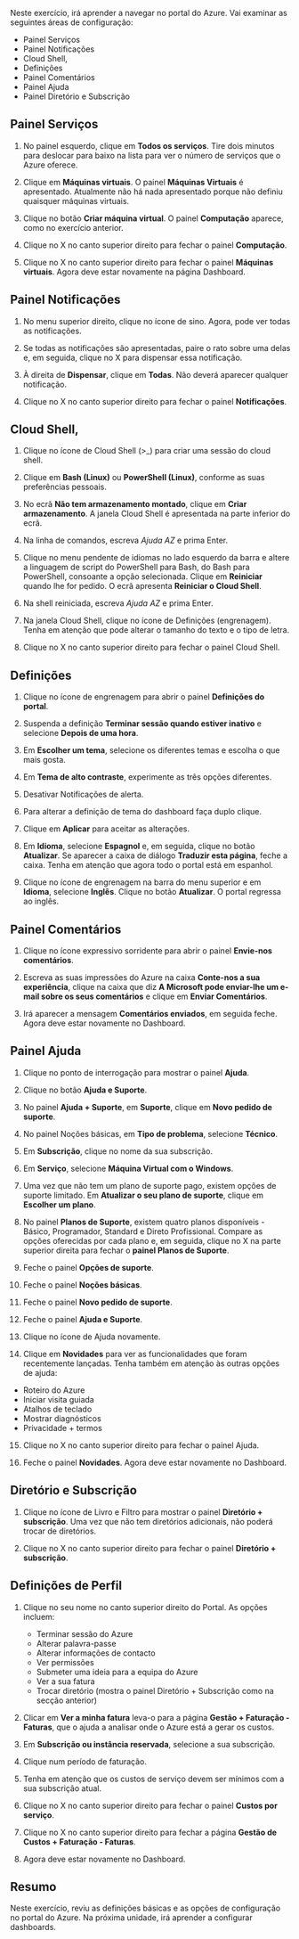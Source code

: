 Neste exercício, irá aprender a navegar no portal do Azure. Vai examinar as seguintes áreas de configuração:

* Painel Serviços
* Painel Notificações
* Cloud Shell,
* Definições
* Painel Comentários
* Painel Ajuda
* Painel Diretório e Subscrição

## <a name="services-blade"></a>Painel Serviços

1. No painel esquerdo, clique em **Todos os serviços**. Tire dois minutos para deslocar para baixo na lista para ver o número de serviços que o Azure oferece.

2. Clique em **Máquinas virtuais**. O painel **Máquinas Virtuais** é apresentado. Atualmente não há nada apresentado porque não definiu quaisquer máquinas virtuais.

3. Clique no botão **Criar máquina virtual**. O painel **Computação** aparece, como no exercício anterior.

4. Clique no X no canto superior direito para fechar o painel **Computação**.

5. Clique no X no canto superior direito para fechar o painel **Máquinas virtuais**. Agora deve estar novamente na página Dashboard.

## <a name="notifications-blade"></a>Painel Notificações

1. No menu superior direito, clique no ícone de sino. Agora, pode ver todas as notificações.

2. Se todas as notificações são apresentadas, paire o rato sobre uma delas e, em seguida, clique no X para dispensar essa notificação.

3. À direita de **Dispensar**, clique em **Todas**. Não deverá aparecer qualquer notificação.

4. Clique no X no canto superior direito para fechar o painel **Notificações**.

## <a name="cloud-shell"></a>Cloud Shell,

1. Clique no ícone de Cloud Shell (>_) para criar uma sessão do cloud shell.

2. Clique em **Bash (Linux)** ou **PowerShell (Linux)**, conforme as suas preferências pessoais.

3. No ecrã **Não tem armazenamento montado**, clique em **Criar armazenamento**. A janela Cloud Shell é apresentada na parte inferior do ecrã.

4. Na linha de comandos, escreva *Ajuda AZ* e prima Enter.

5. Clique no menu pendente de idiomas no lado esquerdo da barra e altere a linguagem de script do PowerShell para Bash, do Bash para PowerShell, consoante a opção selecionada. Clique em **Reiniciar** quando lhe for pedido. O ecrã apresenta **Reiniciar o Cloud Shell**.

6. Na shell reiniciada, escreva *Ajuda AZ* e prima Enter.

7. Na janela Cloud Shell, clique no ícone de Definições (engrenagem). Tenha em atenção que pode alterar o tamanho do texto e o tipo de letra.

8. Clique no X no canto superior direito para fechar o painel Cloud Shell.

## <a name="settings"></a>Definições

1. Clique no ícone de engrenagem para abrir o painel **Definições do portal**.

2. Suspenda a definição **Terminar sessão quando estiver inativo** e selecione **Depois de uma hora**.

3. Em **Escolher um tema**, selecione os diferentes temas e escolha o que mais gosta.

4. Em **Tema de alto contraste**, experimente as três opções diferentes.

5. Desativar Notificações de alerta.

6. Para alterar a definição de tema do dashboard faça duplo clique.

7. Clique em **Aplicar** para aceitar as alterações.

8. Em **Idioma**, selecione **Espagnol** e, em seguida, clique no botão **Atualizar**. Se aparecer a caixa de diálogo **Traduzir esta página**, feche a caixa. Tenha em atenção que agora todo o portal está em espanhol.

9. Clique no ícone de engrenagem na barra do menu superior e em **Idioma**, selecione **Inglês**. Clique no botão **Atualizar**. O portal regressa ao inglês.

## <a name="feedback-blade"></a>Painel Comentários

1. Clique no ícone expressivo sorridente para abrir o painel **Envie-nos comentários**.

2. Escreva as suas impressões do Azure na caixa **Conte-nos a sua experiência**, clique na caixa que diz **A Microsoft pode enviar-lhe um e-mail sobre os seus comentários** e clique em **Enviar Comentários**.

3. Irá aparecer a mensagem **Comentários enviados**, em seguida feche. Agora deve estar novamente no Dashboard.

## <a name="help-blade"></a>Painel Ajuda

1. Clique no ponto de interrogação para mostrar o painel **Ajuda**.

2. Clique no botão **Ajuda e Suporte**.

3. No painel **Ajuda + Suporte**, em **Suporte**, clique em **Novo pedido de suporte**.

4. No painel Noções básicas, em **Tipo de problema**, selecione **Técnico**.

5. Em **Subscrição**, clique no nome da sua subscrição.

6. Em **Serviço**, selecione **Máquina Virtual com o Windows**.

7. Uma vez que não tem um plano de suporte pago, existem opções de suporte limitado. Em **Atualizar o seu plano de suporte**, clique em **Escolher um plano**.

8. No painel **Planos de Suporte**, existem quatro planos disponíveis - Básico, Programador, Standard e Direto Profissional. Compare as opções oferecidas por cada plano e, em seguida, clique no X na parte superior direita para fechar o **painel Planos de Suporte**.

9. Feche o painel **Opções de suporte**.

10. Feche o painel **Noções básicas**.

11. Feche o painel **Novo pedido de suporte**.

12. Feche o painel **Ajuda e Suporte**.

13. Clique no ícone de Ajuda novamente.

14. Clique em **Novidades** para ver as funcionalidades que foram recentemente lançadas. Tenha também em atenção às outras opções de ajuda:

* Roteiro do Azure
* Iniciar visita guiada
* Atalhos de teclado
* Mostrar diagnósticos
* Privacidade + termos

15. Clique no X no canto superior direito para fechar o painel Ajuda.

16. Feche o painel **Novidades**. Agora deve estar novamente no Dashboard.

## <a name="directory-and-subscription"></a>Diretório e Subscrição

1. Clique no ícone de Livro e Filtro para mostrar o painel **Diretório + subscrição**. Uma vez que não tem diretórios adicionais, não poderá trocar de diretórios.

2. Clique no X no canto superior direito para fechar o painel **Diretório + subscrição**.

## <a name="profile-settings"></a>Definições de Perfil

1. Clique no seu nome no canto superior direito do Portal. As opções incluem:

    * Terminar sessão do Azure
    * Alterar palavra-passe
    * Alterar informações de contacto
    * Ver permissões
    * Submeter uma ideia para a equipa do Azure
    * Ver a sua fatura
    * Trocar diretório (mostra o painel Diretório + Subscrição como na secção anterior)

2. Clicar em **Ver a minha fatura** leva-o para a página **Gestão + Faturação - Faturas**, que o ajuda a analisar onde o Azure está a gerar os custos.

3. Em **Subscrição ou instância reservada**, selecione a sua subscrição.

4. Clique num período de faturação.

5. Tenha em atenção que os custos de serviço devem ser mínimos com a sua subscrição atual.

6. Clique no X no canto superior direito para fechar o painel **Custos por serviço**.

7. Clique no X no canto superior direito para fechar a página **Gestão de Custos + Faturação - Faturas**.

8. Agora deve estar novamente no Dashboard.

## <a name="summary"></a>Resumo

Neste exercício, reviu as definições básicas e as opções de configuração no portal do Azure. Na próxima unidade, irá aprender a configurar dashboards.